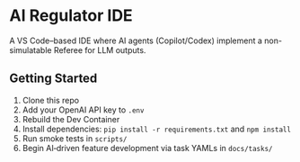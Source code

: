 # AI Regulator IDE

A VS Code–based IDE where AI agents (Copilot/Codex) implement a non-simulatable Referee for LLM outputs.

## Getting Started

1. Clone this repo
2. Add your OpenAI API key to `.env`
3. Rebuild the Dev Container
4. Install dependencies: `pip install -r requirements.txt` and `npm install`
5. Run smoke tests in `scripts/`
6. Begin AI‑driven feature development via task YAMLs in `docs/tasks/`
